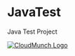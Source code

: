 JavaTest
========

Java Test Project

<a class="cmLogo nolink presentLink" href="http://cloudboxonline.cloudmunch.com/cmdashboard/login.html" target="_blank">
  <img alt="CloudMunch Logo" src="https://www.cloudmunch.com/templates/cloudmunchtemplate3/img/cmLogo.jpg">
</a>

